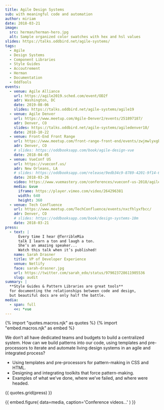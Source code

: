 ```yaml
---
title: Agile Design Systems
sub: with meaningful code and automation
author: miriam
date: 2018-03-21
image:
  src: herman/herman-hero.jpg
  alt: Sample organized color swatches with hex and hsl values
slides: https://talks.oddbird.net/agile-systems/
tags:
  - Agile
  - Design Systems
  - Component Libraries
  - Style Guides
  - Accoutrement
  - Herman
  - Documentation
  - OddTools
events:
  - venue: Agile Alliance
    url: https://agile2019.sched.com/event/OD2f
    adr: Washington, DC
    date: 2019-08-06
    slides: https://talks.oddbird.net/agile-systems/agile19
  - venue: Agile Denver
    url: https://www.meetup.com/Agile-Denver2/events/251897187/
    adr: Denver, CO
    slides: https://talks.oddbird.net/agile-systems/agiledenver18/
    date: 2018-10-22
  - venue: Front-End Front Range
    url: https://www.meetup.com/front-range-front-end/events/zwjmwlyxgbhb/
    adr: Denver, CO
    # slides: https://oddbooksapp.com/book/agile-design-vue
    date: 2018-04-05
  - venue: VueConf US
    url: https://vueconf.us/
    adr: New Orleans, LA
    # slides: https://oddbooksapp.com/release/9edb34c9-8789-4201-9f14-64bf5ab11b0a
    date: 2018-03-26
    video: https://www.vuemastery.com/conferences/vueconf-us-2018/agile-design-systems-in-vue-miriam-suzanne/
    media: &vue
      iframe: https://player.vimeo.com/video/264296381
      width: 640
      height: 360
  - venue: Tech Confluence
    url: https://www.meetup.com/TechConfluence/events/nxcfhlyxfbcc/
    adr: Denver, CO
    # slides: https://oddbooksapp.com/book/design-systems-10m
    date: 2018-03-21
press:
  - text: |
      Every time I hear @TerribleMia
      talk I learn a ton and laugh a ton.
      She’s an amazing speaker...
      Watch this talk when it’s published!
    name: Sarah Drasner
    title: VP of Developer Experience
    venue: Netlify
    face: sarah-drasner.jpg
    url: https://twitter.com/sarah_edo/status/979023728611905536
    slug: audit
summary: |
  **Style Guides & Pattern Libraries are great tools**
  for documenting the relationships between code and design,
  but beautiful docs are only half the battle.
media:
  - span: full
    <<: *vue
---
```


{% import "quotes.macros.njk" as quotes %}
{% import "embed.macros.njk" as embed %}

We don’t all have dedicated teams and budgets
to build a centralized system.
How can we build patterns into our code,
using templates and pre-processors to iterate and automate
living design systems in an agile and integrated process?

- Using templates and pre-processors for pattern-making in CSS and HTML.
- Designing and integrating toolkits that force pattern-making.
- Examples of what we’ve done, where we’ve failed, and where were headed.

{{ quotes.grid(press) }}

{{ embed.figure(
  data=media,
  caption='Conference videos...'
) }}
